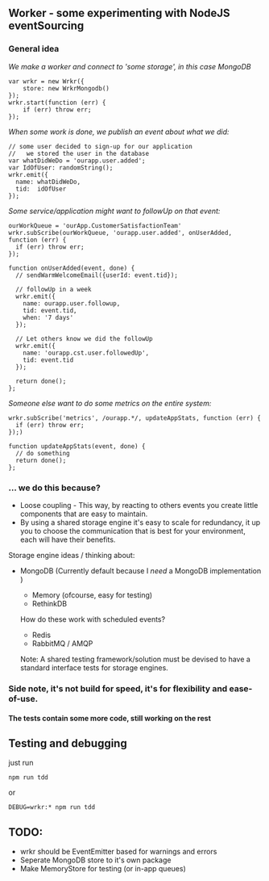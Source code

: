 ## Worker - some experimenting with NodeJS eventSourcing

### General idea

  *We make a worker and connect to 'some storage', in this case MongoDB*

 	var wrkr = new Wrkr({
  		store: new WrkrMongodb()
	});
	wrkr.start(function (err) {
		if (err) throw err;
	});

  *When some work is done, we publish an event about what we did:*

    // some user decided to sign-up for our application
    //   we stored the user in the database
    var whatDidWeDo = 'ourapp.user.added';
    var IdOfUser: randomString();
    wrkr.emit({
      name: whatDidWeDo,
      tid:  idOfUser
    });

  *Some service/application might want to followUp on that event:*

    ourWorkQueue = 'ourApp.CustomerSatisfactionTeam'
    wrkr.subScribe(ourWorkQueue, 'ourapp.user.added', onUserAdded, function (err) {
      if (err) throw err;
    });

    function onUserAdded(event, done) {
      // sendWarmWelcomeEmail({userId: event.tid});

      // followUp in a week
      wrkr.emit({
        name: ourapp.user.followup,
        tid: event.tid,
        when: '7 days'
      });

      // Let others know we did the followUp
      wrkr.emit({
        name: 'ourapp.cst.user.followedUp',
        tid: event.tid
      });

      return done();
    };

  *Someone else want to do some metrics on the entire system:*

    wrkr.subScribe('metrics', /ourapp.*/, updateAppStats, function (err) {
      if (err) throw err;
    });)

    function updateAppStats(event, done) {
      // do something
      return done();
    };

### ... we do this because?

  * Loose coupling - This way, by reacting to others events you create little components that are easy to maintain.
  * By using a shared storage engine it's easy to scale for redundancy, it up you to choose the communication that is best for your environment, each will have their benefits.

  Storage engine ideas / thinking about:

  * MongoDB (Currently default because I *need* a MongoDB implementation )

    * Memory (ofcourse, easy for testing)
    * RethinkDB

	How do these work with scheduled events?

    * Redis
    * RabbitMQ / AMQP

	Note: A shared testing framework/solution must be devised to have a standard interface tests for storage engines.

### Side note, it's not build for speed, it's for flexibility and ease-of-use.


####  The tests contain some more code, still working on the rest

## Testing and debugging

just run

    npm run tdd

or

    DEBUG=wrkr:* npm run tdd


## TODO:

* wrkr should be EventEmitter based for warnings and errors
* Seperate MongoDB store to it's own package
* Make MemoryStore for testing (or in-app queues)
